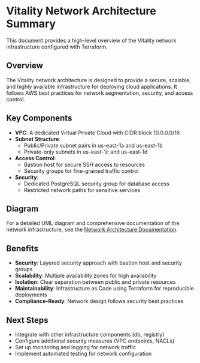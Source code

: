 # Vitality Network Architecture Summary

This document provides a high-level overview of the Vitality network infrastructure configured with Terraform.

## Overview

The Vitality network architecture is designed to provide a secure, scalable, and highly available infrastructure for deploying cloud applications. It follows AWS best practices for network segmentation, security, and access control.

## Key Components

- **VPC**: A dedicated Virtual Private Cloud with CIDR block 10.0.0.0/16
- **Subnet Structure**:
  - Public/Private subnet pairs in us-east-1a and us-east-1b
  - Private-only subnets in us-east-1c and us-east-1d
- **Access Control**:
  - Bastion host for secure SSH access to resources
  - Security groups for fine-grained traffic control
- **Security**:
  - Dedicated PostgreSQL security group for database access
  - Restricted network paths for sensitive services

## Diagram

For a detailed UML diagram and comprehensive documentation of the network infrastructure, see the [Network Architecture Documentation](./).

## Benefits

- **Security**: Layered security approach with bastion host and security groups
- **Scalability**: Multiple availability zones for high availability
- **Isolation**: Clear separation between public and private resources
- **Maintainability**: Infrastructure as Code using Terraform for reproducible deployments
- **Compliance-Ready**: Network design follows security best practices

## Next Steps

- Integrate with other infrastructure components (db, registry)
- Configure additional security measures (VPC endpoints, NACLs)
- Set up monitoring and logging for network traffic
- Implement automated testing for network configuration 